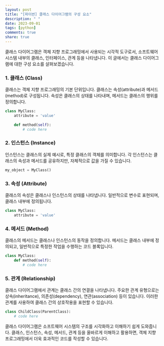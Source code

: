 ```yaml
---
layout: post
title: "[파이썬] 클래스 다이어그램의 구성 요소"
description: " "
date: 2023-09-01
tags: [python]
comments: true
share: true
---
```


클래스 다이어그램은 객체 지향 프로그래밍에서 사용되는 시각적 도구로서, 소프트웨어 시스템 내부의 클래스, 인터페이스, 관계 등을 나타냅니다. 이 글에서는 클래스 다이어그램에 대한 구성 요소를 살펴보겠습니다.

### 1. 클래스 (Class)

클래스는 객체 지향 프로그래밍의 기본 단위입니다. 클래스는 속성(attribute)과 메서드(method)로 구성됩니다. 속성은 클래스의 상태를 나타내며, 메서드는 클래스의 행위를 정의합니다.

```python
class MyClass:
    attribute = 'value'
    
    def method(self):
        # code here
```

### 2. 인스턴스 (Instance)

인스턴스는 클래스의 실제 예시로, 특정 클래스의 객체를 의미합니다. 각 인스턴스는 클래스의 속성과 메서드를 공유하지만, 자체적으로 값을 가질 수 있습니다.

```python
my_object = MyClass()
```

### 3. 속성 (Attribute)

클래스의 속성은 클래스나 인스턴스의 상태를 나타냅니다. 일반적으로 변수로 표현되며, 클래스 내부에 정의됩니다.

```python
class MyClass:
    attribute = 'value'
```

### 4. 메서드 (Method)

클래스의 메서드는 클래스나 인스턴스의 동작을 정의합니다. 메서드는 클래스 내부에 정의되고, 일반적으로 특정한 작업을 수행하는 코드 블록입니다.

```python
class MyClass:
    def method(self):
        # code here
```

### 5. 관계 (Relationship)

클래스 다이어그램에서 관계는 클래스 간의 연결을 나타냅니다. 주요한 관계 유형으로는 상속(inheritance), 의존성(dependency), 연관(association) 등이 있습니다. 이러한 관계를 사용하여 클래스 간의 상호작용을 표현할 수 있습니다.

```python
class ChildClass(ParentClass):
    # code here
```

클래스 다이어그램은 소프트웨어 시스템의 구조를 시각화하고 이해하기 쉽게 도와줍니다. 클래스, 인스턴스, 속성, 메서드, 관계 등을 올바르게 이해하고 활용하면, 객체 지향 프로그래밍에서 더욱 효과적인 코드를 작성할 수 있습니다.